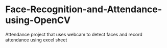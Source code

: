 # Face-Recognition-and-Attendance-using-OpenCV
Attendance project that uses webcam to detect faces and record attendance using excel sheet
